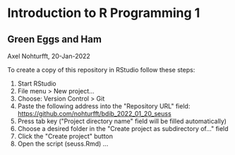 # Introduction to R Programming 1  
## Green Eggs and Ham  

Axel Nohturfft, 20-Jan-2022  

To create a copy of this repository in RStudio follow these steps:

1. Start RStudio
2. File menu > New project...
3. Choose: Version Control > Git
4. Paste the following address into the "Repository URL" field: https://github.com/nohturfft/bdib_2022_01_20_seuss  
5. Press tab key ("Project directory name" field will be filled automatically)
6. Choose a desired folder in the "Create project as subdirectory of..." field
7. Click the "Create project" button
8. Open the script (seuss.Rmd) ...
